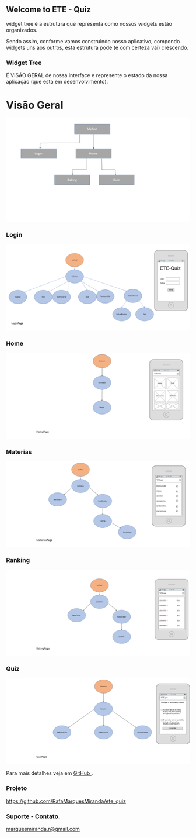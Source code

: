 ## Welcome to ETE - Quiz

widget tree é a estrutura que representa como nossos widgets estão organizados.

Sendo assim, conforme vamos construindo nosso aplicativo, compondo widgets uns aos outros, esta estrutura pode (e com certeza vai) crescendo. 

### Widget Tree

 É VISÃO GERAL de nossa interface e represente o estado da nossa aplicação (que esta em desenvolvimento).

# Visão Geral

![visão geral](https://github.com/RafaMarquesMiranda/ete_quiz/blob/gh-pages/site0.PNG?raw=true)

### Login

![Login](https://github.com/RafaMarquesMiranda/ete_quiz/blob/gh-pages/site1.png?raw=true)

### Home

![Home](https://github.com/RafaMarquesMiranda/ete_quiz/blob/gh-pages/site2.png?raw=true)

### Materias

![Home](https://github.com/RafaMarquesMiranda/ete_quiz/blob/gh-pages/site3.png?raw=true)

### Ranking

![Home](https://github.com/RafaMarquesMiranda/ete_quiz/blob/gh-pages/site3.2png.png?raw=true)

### Quiz

![Home](https://github.com/RafaMarquesMiranda/ete_quiz/blob/gh-pages/site5.png?raw=true)

Para mais detalhes veja em [GitHub ](https://github.com/RafaMarquesMiranda/ete_quiz).

### Projeto 

https://github.com/RafaMarquesMiranda/ete_quiz

### Suporte - Contato.

marquesmiranda.r@gmail.com
